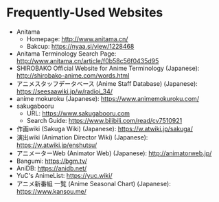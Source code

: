 # Frequently-Used Websites

- Anitama
  - Homepage: http://www.anitama.cn/
  - Bakcup: https://nyaa.si/view/1228468
- Anitama Terminology Search Page: http://www.anitama.cn/article/f0b58c56f0435d95
- SHIROBAKO Official Website for Anime Terminology (Japanese): http://shirobako-anime.com/words.html
- アニメスタッフデータベース (Anime Staff Database) (Japanese): https://seesaawiki.jp/w/radioi_34/
- anime mokuroku (Japanese): https://www.animemokuroku.com/
- sakugabooru
  - URL: https://www.sakugabooru.com
  - Search Guide: https://www.bilibili.com/read/cv7510921
- 作画wiki (Sakuga Wiki) (Japanese): https://w.atwiki.jp/sakuga/
- 演出wiki (Animation Director Wiki) (Japanese): https://w.atwiki.jp/enshutsu/
- アニメーターWeb (Animator Web) (Japanese): http://animatorweb.jp/
- Bangumi: https://bgm.tv/
- AniDB: https://anidb.net/
- YuC's AnimeList: https://yuc.wiki/
- アニメ新番組 一覧 (Anime Seasonal Chart) (Japanese): https://www.kansou.me/

